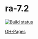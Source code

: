 # ra-7.2

[![Build status](https://ci.appveyor.com/api/projects/status/0kv84fw2ji2sh85k?svg=true)](https://ci.appveyor.com/project/i-hit/ra-7-2)

[GH-Pages](https://i-hit.github.io/ra-7.2/)

